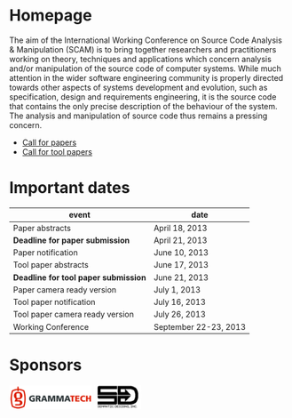 Homepage
========

The aim of the International Working Conference on Source Code Analysis & Manipulation (SCAM) is to bring together researchers and practitioners working on theory, techniques and applications which concern analysis and/or manipulation of the source code of computer systems. While much attention in the wider software engineering community is properly directed towards other aspects of systems development and evolution, such as specification, design and requirements engineering, it is the source code that contains the only precise description of the behaviour of the system. The analysis and manipulation of source code thus remains a pressing concern.

* [Call for papers](cfp.html)
* [Call for tool papers](toolcfp.html)

# Important dates

| event | date |
| ------ | ------ |
|Paper abstracts| April 18, 2013 |
|**Deadline for paper submission**| April 21, 2013 |
|Paper notification| June 10, 2013 |
|Tool paper abstracts | June 17, 2013 |
|**Deadline for tool paper submission** | June 21, 2013 |
|Paper camera ready version| July 1, 2013 |
|Tool paper notification | July 16, 2013 |
|Tool paper camera ready version | July 26, 2013 |
|Working Conference| September 22-23, 2013 |

# Sponsors
[![Grammatech](images/grammatech.png)](http://www.grammatech.com/)
[![Semantic Designs](images/semanticdesign.jpg)](http://semdesigns.com/)






